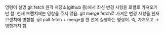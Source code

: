 명령어	설명
git fetch	원격 저장소(github 등)에서 최신 변경 사항을 로컬로 가져오기만 함. 현재 브랜치에는 영향을 주지 않음.
git merge	fetch로 가져온 변경 사항을 현재 브랜치에 병합함.
git pull	fetch + merge를 한 번에 실행하는 명령어. 즉, 가져오고 → 병합까지 함.